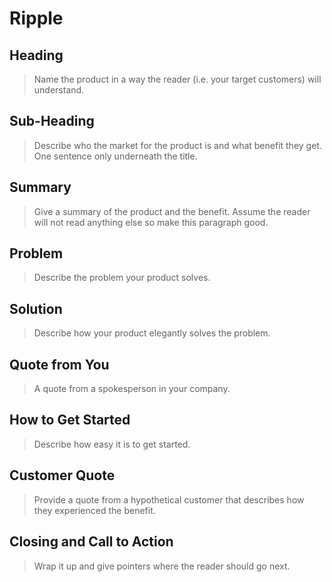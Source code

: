 # Ripple #
 
## Heading ##
  > Name the product in a way the reader (i.e. your target customers) will understand.

## Sub-Heading ##
  > Describe who the market for the product is and what benefit they get. One sentence only underneath the title.

## Summary ##
  > Give a summary of the product and the benefit. Assume the reader will not read anything else so make this paragraph good.

## Problem ##
  > Describe the problem your product solves.

## Solution ##
  > Describe how your product elegantly solves the problem.

## Quote from You ##
  > A quote from a spokesperson in your company.

## How to Get Started ##
  > Describe how easy it is to get started.

## Customer Quote ##
  > Provide a quote from a hypothetical customer that describes how they experienced the benefit.

## Closing and Call to Action ##
  > Wrap it up and give pointers where the reader should go next.
